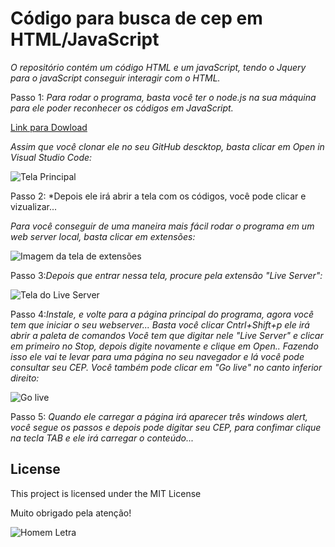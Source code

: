 # Código para busca de cep em HTML/JavaScript

*O repositório contém um código HTML e um javaScript, tendo o Jquery para o javaScript conseguir interagir com o HTML.*

Passo 1: *Para rodar o programa, basta você ter o node.js na sua máquina para ele poder reconhecer os códigos em JavaScript.*

[Link para Dowload](https://nodejs.org/en/download/)

*Assim que você clonar ele no seu GitHub descktop, basta clicar em Open in Visual Studio Code:*

![Tela Principal](https://blog.cod3r.com.br/wp-content/uploads/2021/01/6.png)

Passo 2: *Depois ele irá abrir a tela com os códigos, você pode clicar e vizualizar...

*Para você conseguir de uma maneira mais fácil rodar o programa em um web server local, basta clicar em extensões:*

![Imagem da tela de extensões](https://aldesenvolvimento.com.br/wp-content/uploads/2020/04/word-image-2.png)

Passo 3:*Depois que entrar nessa tela, procure pela extensão "Live Server":*

![Tela do Live Server](https://4.bp.blogspot.com/-jRfvd87q8jc/XCuQ36ndVdI/AAAAAAAAAoo/8f-RlBnMItcSRTCn35sobmB2cA9Dd9nnQCLcBGAs/s1600/vscode-install-live-server.png)

Passo 4:*Instale, e volte para a página principal do programa, agora você tem que iniciar o seu webserver...*
*Basta você clicar Cntrl+Shift+p ele irá abrir a paleta de comandos*
*Você tem que digitar nele "Live Server" e clicar em primeiro no Stop, depois digite novamente e clique em Open..*
*Fazendo isso ele vai te levar para uma página no seu navegador e lá você pode consultar seu CEP.*
*Você também pode clicar em "Go live" no canto inferior direito:*

![Go live](https://ritwickdey.github.io/vscode-live-server/images/Screenshot/vscode-live-server-statusbar-3.jpg)

Passo 5: *Quando ele carregar a página irá aparecer três windows alert, você segue os passos e depois pode digitar seu CEP, para confimar clique na tecla TAB e ele irá carregar o conteúdo...*

## License

This project is licensed under the MIT License 

Muito obrigado pela atenção!


![Homem Letra](https://raw.githubusercontent.com/professorjosedeassis/Linguagem-C/master/homem%20letra.gif)



